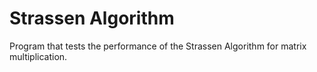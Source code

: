 # Strassen Algorithm

Program that tests the performance of the Strassen Algorithm for matrix multiplication.

